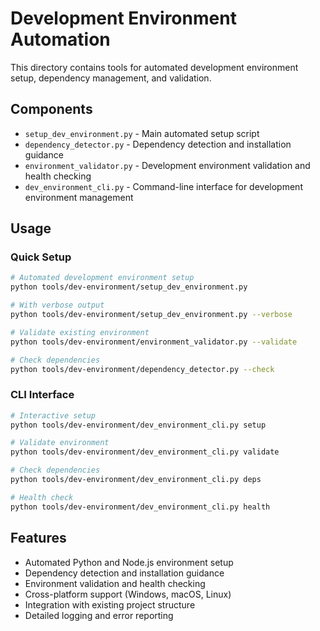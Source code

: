# Development Environment Automation

This directory contains tools for automated development environment setup, dependency management, and validation.

## Components

- `setup_dev_environment.py` - Main automated setup script
- `dependency_detector.py` - Dependency detection and installation guidance
- `environment_validator.py` - Development environment validation and health checking
- `dev_environment_cli.py` - Command-line interface for development environment management

## Usage

### Quick Setup

```bash
# Automated development environment setup
python tools/dev-environment/setup_dev_environment.py

# With verbose output
python tools/dev-environment/setup_dev_environment.py --verbose

# Validate existing environment
python tools/dev-environment/environment_validator.py --validate

# Check dependencies
python tools/dev-environment/dependency_detector.py --check
```

### CLI Interface

```bash
# Interactive setup
python tools/dev-environment/dev_environment_cli.py setup

# Validate environment
python tools/dev-environment/dev_environment_cli.py validate

# Check dependencies
python tools/dev-environment/dev_environment_cli.py deps

# Health check
python tools/dev-environment/dev_environment_cli.py health
```

## Features

- Automated Python and Node.js environment setup
- Dependency detection and installation guidance
- Environment validation and health checking
- Cross-platform support (Windows, macOS, Linux)
- Integration with existing project structure
- Detailed logging and error reporting
